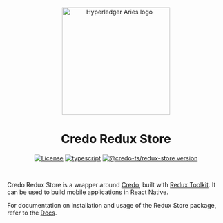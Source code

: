 <p align="center">
  <br />
  <img
    alt="Hyperledger Aries logo"
    src="https://raw.githubusercontent.com/openwallet-foundation/credo-ts/aa31131825e3331dc93694bc58414d955dcb1129/images/aries-logo.png"
    height="250px"
  />
</p>
<h1 align="center"><b>Credo Redux Store</b></h1>
<p align="center">
  <a
    href="https://raw.githubusercontent.com/openwallet-foundation/credo-ts-ext/main/LICENSE"
    ><img
      alt="License"
      src="https://img.shields.io/badge/License-Apache%202.0-blue.svg"
  /></a>
  <a href="https://www.typescriptlang.org/"
    ><img
      alt="typescript"
      src="https://img.shields.io/badge/%3C%2F%3E-TypeScript-%230074c1.svg"
  /></a>
    <a href="https://www.npmjs.com/package/@credo-ts/redux-store"
    ><img
      alt="@credo-ts/redux-store version"
      src="https://img.shields.io/npm/v/@credo-ts/redux-store"
  /></a>

</p>
<br />

Credo Redux Store is a wrapper around [Credo](https://github.com/openwallet-foundation/credo-ts.git), built with [Redux Toolkit](https://redux-toolkit.js.org/). It can be used to build mobile applications in React Native.

For documentation on installation and usage of the Redux Store package, refer to the [Docs](https://aries.js.org/guides/0.4/extensions/redux-store).
